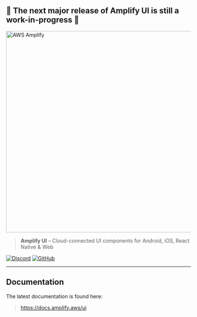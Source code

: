 ## 🚧 The next major release of Amplify UI is still a work-in-progress 🚧

<img src="https://s3.amazonaws.com/aws-mobile-hub-images/aws-amplify-logo.png" alt="AWS Amplify" width="550">

> **Amplify UI** – Cloud-connected UI components for Android, iOS, React Native & Web

[![Discord](https://img.shields.io/discord/308323056592486420?logo=discord)](https://discord.gg/jWVbPfC)
[![GitHub](https://img.shields.io/github/license/aws-amplify/amplify-ui)](LICENSE)

<!-- Enable this once we have issues opened up
[![Open Bugs](https://img.shields.io/github/issues/aws-amplify/amplify-ui/bug?color=d73a4a&label=bugs)](https://github.com/aws-amplify/amplify-cli/issues?q=is%3Aissue+is%3Aopen+label%3Abug)
[![Feature Requests](https://img.shields.io/github/issues/aws-amplify/amplify-ui/feature-request?color=ff9001&label=feature%20requests)](https://github.com/aws-amplify/amplify-cli/issues?q=is%3Aissue+label%3Afeature-request+is%3Aopen)
[![Enhancements](https://img.shields.io/github/issues/aws-amplify/amplify-ui/enhancement?color=4287f5&label=enhancement)](https://github.com/aws-amplify/amplify-cli/issues?q=is%3Aissue+is%3Aopen+label%3Aenhancement)
[![Closed Issues](https://img.shields.io/github/issues-closed/aws-amplify/amplify-ui?color=%2325CC00&label=issues%20closed)](https://github.com/aws-amplify/amplify-cli/issues?q=is%3Aissue+is%3Aclosed+)

-->

---

## Documentation

The latest documentation is found here:

> https://docs.amplify.aws/ui
